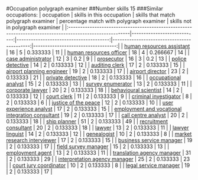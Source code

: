#Occupation polygraph examiner
##Number skills 15
###Similar occupations:
| occupation                                                                                              |   skills in this occupation |   skills that match polygraph examiner |   percentage match with polygraph examiner |   skills not in polygraph examiner |
|:--------------------------------------------------------------------------------------------------------|----------------------------:|---------------------------------------:|-------------------------------------------:|-----------------------------------:|
| [human resources assistant](human_resources_assistant.md)                                               |                          16 |                                      5 |                                   0.333333 |                                 11 |
| [human resources officer](human_resources_officer.md)                                                   |                          18 |                                      4 |                                   0.266667 |                                 14 |
| [case administrator](case_administrator.md)                                                             |                          12 |                                      3 |                                   0.2      |                                  9 |
| [prosecutor](prosecutor.md)                                                                             |                          16 |                                      3 |                                   0.2      |                                 13 |
| [police detective](police_detective.md)                                                                 |                          14 |                                      2 |                                   0.133333 |                                 12 |
| [auditing clerk](auditing_clerk.md)                                                                     |                          17 |                                      2 |                                   0.133333 |                                 15 |
| [airport planning engineer](airport_planning_engineer.md)                                               |                          19 |                                      2 |                                   0.133333 |                                 17 |
| [airport director](airport_director.md)                                                                 |                          23 |                                      2 |                                   0.133333 |                                 21 |
| [private detective](private_detective.md)                                                               |                          18 |                                      2 |                                   0.133333 |                                 16 |
| [occupational analyst](occupational_analyst.md)                                                         |                          15 |                                      2 |                                   0.133333 |                                 13 |
| [survey enumerator](survey_enumerator.md)                                                               |                          13 |                                      2 |                                   0.133333 |                                 11 |
| [corporate lawyer](corporate_lawyer.md)                                                                 |                          20 |                                      2 |                                   0.133333 |                                 18 |
| [behavioural scientist](behavioural_scientist.md)                                                       |                          14 |                                      2 |                                   0.133333 |                                 12 |
| [court clerk](court_clerk.md)                                                                           |                          11 |                                      2 |                                   0.133333 |                                  9 |
| [criminal investigator](criminal_investigator.md)                                                       |                           8 |                                      2 |                                   0.133333 |                                  6 |
| [justice of the peace](justice_of_the_peace.md)                                                         |                          12 |                                      2 |                                   0.133333 |                                 10 |
| [user experience analyst](user_experience_analyst.md)                                                   |                          17 |                                      2 |                                   0.133333 |                                 15 |
| [employment and vocational integration consultant](employment_and_vocational_integration_consultant.md) |                          19 |                                      2 |                                   0.133333 |                                 17 |
| [call centre analyst](call_centre_analyst.md)                                                           |                          20 |                                      2 |                                   0.133333 |                                 18 |
| [ship planner](ship_planner.md)                                                                         |                          51 |                                      2 |                                   0.133333 |                                 49 |
| [recruitment consultant](recruitment_consultant.md)                                                     |                          20 |                                      2 |                                   0.133333 |                                 18 |
| [lawyer](lawyer.md)                                                                                     |                          13 |                                      2 |                                   0.133333 |                                 11 |
| [lawyer linguist](lawyer_linguist.md)                                                                   |                          14 |                                      2 |                                   0.133333 |                                 12 |
| [genealogist](genealogist.md)                                                                           |                          10 |                                      2 |                                   0.133333 |                                  8 |
| [market research interviewer](market_research_interviewer.md)                                           |                          17 |                                      2 |                                   0.133333 |                                 15 |
| [business service manager](business_service_manager.md)                                                 |                          19 |                                      2 |                                   0.133333 |                                 17 |
| [field survey manager](field_survey_manager.md)                                                         |                          15 |                                      2 |                                   0.133333 |                                 13 |
| [employment agent](employment_agent.md)                                                                 |                          13 |                                      2 |                                   0.133333 |                                 11 |
| [translation agency manager](translation_agency_manager.md)                                             |                          31 |                                      2 |                                   0.133333 |                                 29 |
| [interpretation agency manager](interpretation_agency_manager.md)                                       |                          25 |                                      2 |                                   0.133333 |                                 23 |
| [court jury coordinator](court_jury_coordinator.md)                                                     |                          10 |                                      2 |                                   0.133333 |                                  8 |
| [legal service manager](legal_service_manager.md)                                                       |                          19 |                                      2 |                                   0.133333 |                                 17 |
